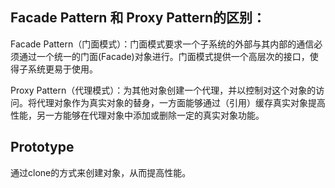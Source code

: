 ## Facade Pattern 和 Proxy Pattern的区别：

Facade Pattern（门面模式）：门面模式要求一个子系统的外部与其内部的通信必须通过一个统一的门面(Facade)对象进行。门面模式提供一个高层次的接口，使得子系统更易于使用。

Proxy Pattern（代理模式）：为其他对象创建一个代理，并以控制对这个对象的访问。将代理对象作为真实对象的替身，一方面能够通过（引用）缓存真实对象提高性能，另一方能够在代理对象中添加或删除一定的真实对象功能。

## Prototype

通过clone的方式来创建对象，从而提高性能。